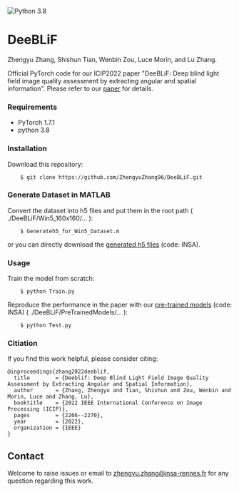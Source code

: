 ![Python 3.8](https://img.shields.io/badge/python-3.8-green.svg)

# DeeBLiF

Zhengyu Zhang, Shishun Tian, Wenbin Zou, Luce Morin, and Lu Zhang.

Official PyTorch code for our ICIP2022 paper "DeeBLiF: Deep blind light field image quality assessment by extracting angular and spatial information". Please refer to our [paper](https://ieeexplore-ieee-org.rproxy.insa-rennes.fr/document/9897951) for details.

### Requirements
- PyTorch 1.7.1
- python 3.8

### Installation
Download this repository:
```
    $ git clone https://github.com/ZhengyuZhang96/DeeBLiF.git
```

### Generate Dataset in MATLAB
Convert the dataset into h5 files and put them in the root path ( ./DeeBLiF/Win5_160x160/... ):
```
    $ Generateh5_for_Win5_Dataset.m
```
or you can directly download the [generated h5 files](https://pan.baidu.com/s/1eEJWBegtkCyjqd-CIi96aw) (code: INSA).

### Usage
Train the model from scratch:
```
    $ python Train.py
```
Reproduce the performance in the paper with our [pre-trained models](https://pan.baidu.com/s/1eEJWBegtkCyjqd-CIi96aw) (code: INSA) ( ./DeeBLiF/PreTrainedModels/... ):
```
    $ python Test.py
```

### Citiation
If you find this work helpful, please consider citing:
```
@inproceedings{zhang2022deeblif,
  title        = {Deeblif: Deep Blind Light Field Image Quality Assessment by Extracting Angular and Spatial Information},
  author       = {Zhang, Zhengyu and Tian, Shishun and Zou, Wenbin and Morin, Luce and Zhang, Lu},
  booktitle    = {2022 IEEE International Conference on Image Processing (ICIP)},
  pages        = {2266--2270},
  year         = {2022},
  organization = {IEEE}
}
```

## Contact
Welcome to raise issues or email to [zhengyu.zhang@insa-rennes.fr](zhengyu.zhang@insa-rennes.fr) for any question regarding this work.
